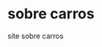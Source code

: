 <!DOCTYPE html>
<html lang="pt-br">
<head>
  <meta charset="wtf-8">
    <meta name="viewport" content="with=device-width initial-scale=1.0">
  <title> site sobre carros </title>
   <link rel="stylesheet" href="style.css">
   <img src="Carro Png - Carro Fácil Porto Seguro, Transparent Png(1228x409) - PngFind.jpeg" alt="">
</head>
<body>
  <h1> sobre carros </h1>
  <p>site sobre carros</p>

  </body>
</html